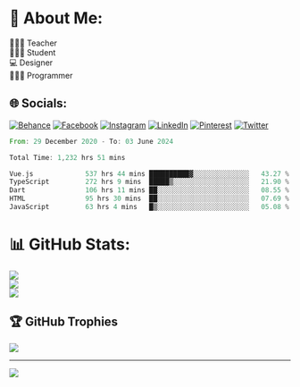 # 💫 About Me:
👨🏻‍🏫 Teacher<br>🧑🏻‍🎓 Student<br>💻 Designer<br>👨🏻‍💻 Programmer<br>


## 🌐 Socials:
[![Behance](https://img.shields.io/badge/Behance-1769ff?logo=behance&logoColor=white)](https://behance.net/narr07) [![Facebook](https://img.shields.io/badge/Facebook-%231877F2.svg?logo=Facebook&logoColor=white)](https://facebook.com/narr07) [![Instagram](https://img.shields.io/badge/Instagram-%23E4405F.svg?logo=Instagram&logoColor=white)](https://instagram.com/narr07) [![LinkedIn](https://img.shields.io/badge/LinkedIn-%230077B5.svg?logo=linkedin&logoColor=white)](https://linkedin.com/in/narr07) [![Pinterest](https://img.shields.io/badge/Pinterest-%23E60023.svg?logo=Pinterest&logoColor=white)](https://pinterest.com/narr07) [![Twitter](https://img.shields.io/badge/Twitter-%231DA1F2.svg?logo=Twitter&logoColor=white)](https://twitter.com/narr_permadi) 

<!--START_SECTION:waka-->

```rust
From: 29 December 2020 - To: 03 June 2024

Total Time: 1,232 hrs 51 mins

Vue.js             537 hrs 44 mins ██████████▓░░░░░░░░░░░░░░   43.27 %
TypeScript         272 hrs 9 mins  █████▒░░░░░░░░░░░░░░░░░░░   21.90 %
Dart               106 hrs 11 mins ██░░░░░░░░░░░░░░░░░░░░░░░   08.55 %
HTML               95 hrs 30 mins  ██░░░░░░░░░░░░░░░░░░░░░░░   07.69 %
JavaScript         63 hrs 4 mins   █▒░░░░░░░░░░░░░░░░░░░░░░░   05.08 %
```

<!--END_SECTION:waka-->

# 📊 GitHub Stats:
![](https://github-readme-stats.vercel.app/api?username=narr07&theme=radical&hide_border=false&include_all_commits=false&count_private=false)<br/>
![](https://github-readme-streak-stats.herokuapp.com/?user=narr07&theme=radical&hide_border=false)<br/>
![](https://github-readme-stats.vercel.app/api/top-langs/?username=narr07&theme=radical&hide_border=false&include_all_commits=false&count_private=false&layout=compact)

## 🏆 GitHub Trophies
![](https://github-profile-trophy.vercel.app/?username=narr07&theme=dracula&no-frame=false&no-bg=false&margin-w=4)

---
[![](https://visitcount.itsvg.in/api?id=narr07&icon=2&color=0)](https://visitcount.itsvg.in)

<!-- Proudly created with GPRM ( https://gprm.itsvg.in ) -->
